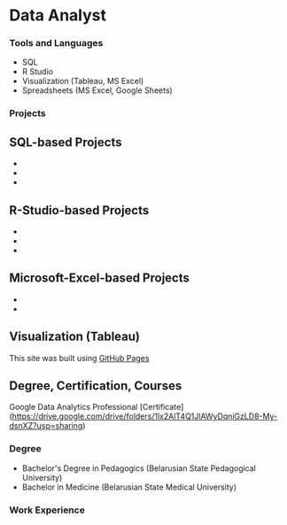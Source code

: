 # Data Analyst 

### Tools and Languages 
- SQL
- R Studio
- Visualization (Tableau, MS Excel)
- Spreadsheets (MS Excel, Google Sheets)

### Projects 

 ## SQL-based Projects 
 -
 -
 -
 ## R-Studio-based Projects 
 -
 -
 -
 ## Microsoft-Excel-based Projects 
 -
 -
 ## Visualization  (Tableau)
 This site was built using [GitHub Pages](https://pages.github.com/)

## Degree, Certification, Courses
Google Data Analytics Professional [Certificate] (https://drive.google.com/drive/folders/1lx2AlT4Q1JlAWyDqniGzLD8-My-dsnXZ?usp=sharing)
### Degree
- Bachelor's Degree in Pedagogics (Belarusian State Pedagogical University)
- Bachelor in Medicine (Belarusian State Medical University) 

### Work Experience 
